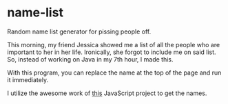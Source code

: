 # name-list
Random name list generator for pissing people off.

This morning, my friend Jessica showed me a list of all the people who are important to her in her life.
Ironically, she forgot to include me on said list. So, instead of working on Java in my 7th hour, I made this.

With this program, you can replace the name at the top of the page and run it immediately.

I utilize the awesome work of [this](https://github.com/Marak/faker.js) JavaScript project to get the names.
